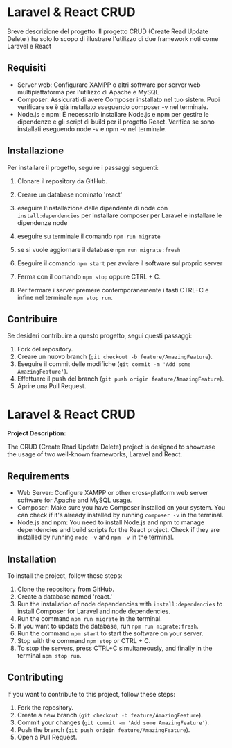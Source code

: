 # Laravel & React CRUD

Breve descrizione del progetto:
Il progetto CRUD (Create Read Update Delete ) ha solo lo scopo di illustrare l'utilizzo di due framework noti 
come Laravel e React





## Requisiti

- Server web: Configurare XAMPP o altri software per server web multipiattaforma per l'utilizzo di Apache e MySQL
- Composer: Assicurati di avere Composer installato nel tuo sistem. Puoi verificare se è già installato eseguendo composer -v nel terminale.
- Node.js e npm: È necessario installare Node.js e npm per gestire le dipendenze e gli script di build per il progetto React. Verifica se sono installati eseguendo node -v e npm -v nel terminale.


## Installazione

Per installare il progetto, seguire i passaggi seguenti:

1. Clonare il repository da GitHub.
2. Creare un database nominato 'react'
3. eseguire l'installazione delle dipendente di node con `install:dependencies` per installare composer per Laravel e installare le dipendenze node

4. eseguire su terminale il comando `npm run migrate`
5. se si vuole aggiornare il database `npm run migrate:fresh`
6. Eseguire il comando `npm start` per avviare il software sul proprio server
7. Ferma con il comando `npm stop` oppure CTRL + C.
8. Per fermare i server premere contemporanemente i tasti CTRL+C e infine nel terminale `npm stop run`.


## Contribuire

Se desideri contribuire a questo progetto, segui questi passaggi:

1. Fork del repository.
2. Creare un nuovo branch (`git checkout -b feature/AmazingFeature`).
3. Eseguire il commit delle modifiche (`git commit -m 'Add some AmazingFeature'`).
4. Effettuare il push del branch (`git push origin feature/AmazingFeature`).
5. Aprire una Pull Request.

# Laravel & React CRUD

**Project Description:**

The CRUD (Create Read Update Delete) project is designed to showcase the usage of two well-known frameworks, Laravel and React.

## Requirements

- Web Server: Configure XAMPP or other cross-platform web server software for Apache and MySQL usage.
- Composer: Make sure you have Composer installed on your system. You can check if it's already installed by running `composer -v` in the terminal.
- Node.js and npm: You need to install Node.js and npm to manage dependencies and build scripts for the React project. Check if they are installed by running `node -v` and `npm -v` in the terminal.

## Installation

To install the project, follow these steps:

1. Clone the repository from GitHub.
2. Create a database named 'react.'
3. Run the installation of node dependencies with `install:dependencies` to install Composer for Laravel and node dependencies.
4. Run the command `npm run migrate` in the terminal.
5. If you want to update the database, run `npm run migrate:fresh`.
6. Run the command `npm start` to start the software on your server.
7. Stop with the command `npm stop` or CTRL + C.
8. To stop the servers, press CTRL+C simultaneously, and finally in the terminal `npm stop run`.

## Contributing

If you want to contribute to this project, follow these steps:

1. Fork the repository.
2. Create a new branch (`git checkout -b feature/AmazingFeature`).
3. Commit your changes (`git commit -m 'Add some AmazingFeature'`).
4. Push the branch (`git push origin feature/AmazingFeature`).
5. Open a Pull Request.
